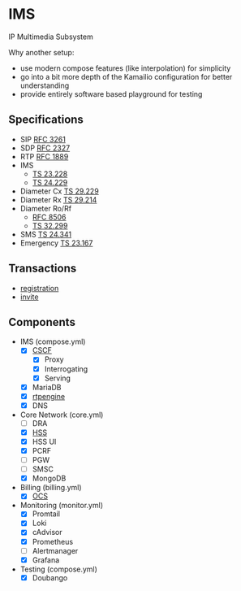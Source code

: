 # IMS
IP Multimedia Subsystem

Why another setup:
- use modern compose features (like interpolation) for simplicity
- go into a bit more depth of the Kamailio configuration for better understanding
- provide entirely software based playground for testing


## Specifications
- SIP [RFC 3261](https://www.rfc-editor.org/rfc/rfc3261.html)
- SDP [RFC 2327](https://www.rfc-editor.org/rfc/rfc2327.html)
- RTP [RFC 1889](https://www.rfc-editor.org/rfc/rfc1889.html)
- IMS
  - [TS 23.228](https://www.etsi.org/deliver/etsi_ts/123200_123299/123228/18.07.00_60/ts_123228v180700p.pdf)
  - [TS 24.229](https://www.etsi.org/deliver/etsi_ts/124200_124299/124229/18.06.00_60/ts_124229v180600p.pdf)
- Diameter Cx [TS 29.229](https://www.etsi.org/deliver/etsi_ts/129200_129299/129229/18.01.00_60/ts_129229v180100p.pdf)
- Diameter Rx [TS 29.214](https://www.etsi.org/deliver/etsi_ts/129200_129299/129214/18.03.00_60/ts_129214v180300p.pdf)
- Diameter Ro/Rf
  - [RFC 8506](https://www.rfc-editor.org/rfc/rfc8506.html)
  - [TS 32.299](https://www.etsi.org/deliver/etsi_ts/132200_132299/132299/18.00.00_60/ts_132299v180000p.pdf)
- SMS [TS 24.341](https://www.etsi.org/deliver/etsi_ts/124300_124399/124341/18.00.00_60/ts_124341v180000p.pdf)
- Emergency [TS 23.167](https://www.etsi.org/deliver/etsi_ts/123100_123199/123167/18.02.00_60/ts_123167v180200p.pdf)


## Transactions
- [registration](doc/registration.md)
- [invite](doc/invite.md)


## Components
- IMS (compose.yml)
  - [x] [CSCF](doc/images.md#kamailio-p-cscfi-cscfs-cscf)
    - [x] Proxy
    - [x] Interrogating
    - [x] Serving
  - [x] MariaDB
  - [x] [rtpengine](doc/images.md#rtpengine)
  - [x] DNS
- Core Network (core.yml)
  - [ ] DRA
  - [x] [HSS](doc/images.md#open5gs-hsspcrfpgw)
  - [x] HSS UI
  - [x] PCRF
  - [ ] PGW
  - [ ] SMSC
  - [x] MongoDB
- Billing (billing.yml)
  - [x] [OCS](doc/images.md#cgrates-billing)
- Monitoring (monitor.yml)
  - [x] Promtail
  - [x] Loki
  - [x] cAdvisor
  - [x] Prometheus
  - [ ] Alertmanager
  - [x] Grafana
- Testing (compose.yml)
  - [x] Doubango
